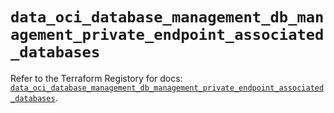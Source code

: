 # `data_oci_database_management_db_management_private_endpoint_associated_databases`

Refer to the Terraform Registory for docs: [`data_oci_database_management_db_management_private_endpoint_associated_databases`](https://registry.terraform.io/providers/oracle/oci/6.18.0/docs/data-sources/database_management_db_management_private_endpoint_associated_databases).

